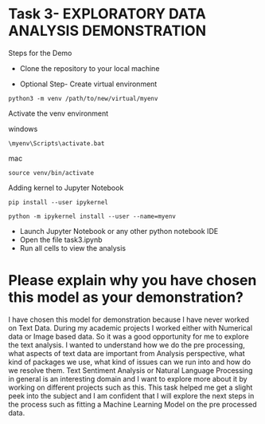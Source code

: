 # Task 3- EXPLORATORY DATA ANALYSIS DEMONSTRATION

Steps for the Demo
- Clone the repository to your local machine  

- Optional Step- Create virtual environment
```
python3 -m venv /path/to/new/virtual/myenv
```
  Activate the venv environment
  
  windows
```
\myenv\Scripts\activate.bat
```

mac
```
source venv/bin/activate
```

  Adding kernel to Jupyter Notebook
```
pip install --user ipykernel
```
```
python -m ipykernel install --user --name=myenv
```


- Launch Jupyter Notebook or any other python notebook IDE
- Open the file task3.ipynb
- Run all cells to view the analysis 

# Please explain why you have chosen this model as your demonstration?
I have chosen this model for demonstration because I have never worked on Text Data. During my academic projects I worked either with Numerical data or 
Image based data. So it was a good opportunity for me to explore the text analysis. I wanted to understand how we do the pre processing, what aspects of text data are important from Analysis perspective,
what kind of packages we use, what kind of issues can we run into and how do we resolve them. Text Sentiment Analysis or Natural Language Processing in general is an interesting domain and I want to explore more about it by working on different projects 
such as this. This task helped me get a slight peek into the subject and I am confident that I will explore the next steps in the process such as fitting a Machine Learning Model on the pre processed data.
